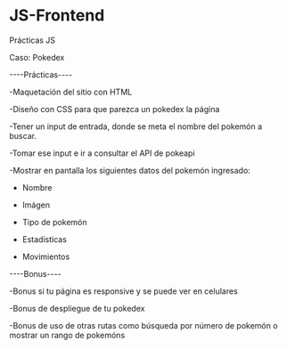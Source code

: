 # JS-Frontend
Prácticas JS

Caso: Pokedex

----Prácticas----

-Maquetación del sitio con HTML

-Diseño con CSS para que parezca un pokedex la página

-Tener un input de entrada, donde se meta el nombre del pokemón a buscar.

-Tomar ese input e ir a consultar el API de pokeapi

-Mostrar en pantalla los siguientes datos del pokemón ingresado:

- Nombre

- Imágen

- Tipo de pokemón

- Estadísticas

- Movimientos


----Bonus----

-Bonus si tu página es responsive y se puede ver en celulares

-Bonus de despliegue de tu pokedex

-Bonus de uso de otras rutas como búsqueda por número de pokemón o mostrar un rango de pokemóns
